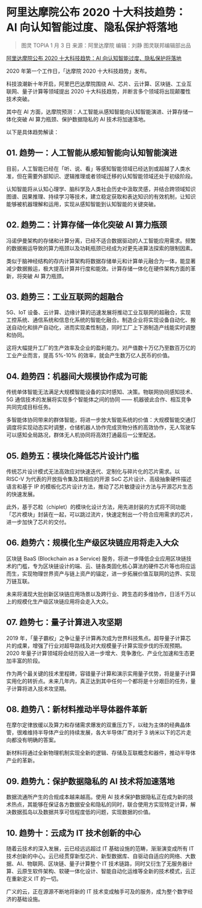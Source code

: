 # 阿里达摩院公布 2020 十大科技趋势：AI 向认知智能过度、隐私保护将落地
> 图灵 TOPIA 1 月 3 日
来源：阿里达摩院
编辑：刘静
图灵联邦编辑部出品

[阿里达摩院公布 2020 十大科技趋势：AI 向认知智能过度、隐私保护将落地](https://mp.weixin.qq.com/s/IUNmxCAsSQ-9ZoJFsQ0Lew)

2020 年第一个工作日，「达摩院 2020 十大科技趋势」发布。

科技浪潮新十年开启，阿里巴巴达摩院围绕 AI、芯片、云计算、区块链、工业互联网、量子计算等领域提出 2020 十大科技趋势，并断言多个领域将出现颠覆性技术突破。

其中在 AI 方面，达摩院预测：人工智能从感知智能向认知智能演进、计算存储一体化突破 AI 算力瓶颈、保护数据隐私的 AI 技术将加速落地。

以下是具体趋势解读：

## 01. 趋势一：人工智能从感知智能向认知智能演进

目前，人工智能已经在「听、说、看」等感知智能领域已经达到或超越了人类水准，但在需要外部知识、逻辑推理或者领域迁移的认知智能领域还处于初级阶段。

认知智能将从认知心理学、脑科学及人类社会历史中汲取灵感，并结合跨领域知识图谱、因果推理、持续学习等技术，建立稳定获取和表达知识的有效机制，让知识能够被机器理解和运用，实现从感知智能到认知智能的关键突破。

## 02. 趋势二：计算存储一体化突破 AI 算力瓶颈

冯诺伊曼架构的存储和计算分离，已经不适合数据驱动的人工智能应用需求。频繁的数据搬运导致的算力瓶颈以及功耗瓶颈已经成为对更先进算法探索的限制因素。

类似于脑神经结构的存内计算架构将数据存储单元和计算单元融合为一体，能显著减少数据搬运，极大提高计算并行度和能效。计算存储一体化在硬件架构方面的革新，将突破 AI 算力瓶颈。

## 03. 趋势三：工业互联网的超融合

5G、IoT 设备、云计算、边缘计算的迅速发展将推动工业互联网的超融合，实现工控系统、通信系统和信息化系统的智能化融合。制造企业将实现设备自动化、搬送自动化和排产自动化，进而实现柔性制造，同时工厂上下游制造产线能实时调整和协同。

这将大幅提升工厂的生产效率及企业的盈利能力。对产值数十万亿乃至数百万亿的工业产业而言，提高 5%-10% 的效率，就会产生数万亿人民币的价值。

## 04. 趋势四：机器间大规模协作成为可能

传统单体智能无法满足大规模智能设备的实时感知、决策。物联网协同感知技术、5G 通信技术的发展将实现多个智能体之间的协同 —— 机器彼此合作、相互竞争共同完成目标任务。

多智能体协同带来的群体智能，将进一步放大智能系统的价值：大规模智能交通灯调度将实现动态实时调整，仓储机器人协作完成货物分拣的高效协作，无人驾驶车可以感知全局路况，群体无人机协同将高效打通最后一公里配送。

## 05. 趋势五：模块化降低芯片设计门槛

传统芯片设计模式无法高效应对快速迭代、定制化与碎片化的芯片需求。以 RISC-V 为代表的开放指令集及其相应的开源 SoC 芯片设计、高级抽象硬件描述语言和基于 IP 的模板化芯片设计方法，推动了芯片敏捷设计方法与开源芯片生态的快速发展。

此外，基于芯粒（chiplet）的模块化设计方法，用先进封装的方式将不同功能「芯片模块」封装在一起，可以跳过流片，快速定制出一个符合应用需求的芯片，进一步加快了芯片的交付。

## 06. 趋势六：规模化生产级区块链应用将走入大众

区块链 BaaS (Blockchain as a Service) 服务，将进一步降低企业应用区块链技术的门槛，专为区块链设计的端、云、链各类固化核心算法的硬件芯片等也将应运而生，实现物理世界资产与链上资产的锚定，进一步拓展价值互联网的边界、实现万链互联。

未来将涌现大批创新区块链应用场景以及跨行业、跨生态的多维协作，日活千万以上的规模化生产级区块链应用将会走入大众。

## 07. 趋势七：量子计算进入攻坚期

2019 年，「量子霸权」之争让量子计算再次成为世界科技焦点。超导量子计算芯片的成果，增强了行业对超导路线及对大规模量子计算实现步伐的乐观预期。2020 年量子计算领域将会经历投入进一步增大、竞争激化、产业化加速和生态更加丰富的阶段。

作为两个最关键的技术里程碑，容错量子计算和演示实用量子优势，将是量子计算实用化的转折点。未来几年内，真正达到其中任何一个都将是十分艰巨的任务，量子计算将进入技术攻坚期。

## 08. 趋势八：新材料推动半导体器件革新

在摩尔定律放缓以及算力和存储需求爆发的双重压力下，以硅为主体的经典晶体管，很难维持半导体产业的持续发展，各大半导体厂商对于 3 纳米以下的芯片走向都没有明确的答案。

新材料将通过全新物理机制实现全新的逻辑、存储及互联概念和器件，推动半导体产业的革新。

## 09. 趋势九：保护数据隐私的 AI 技术将加速落地

数据流通所产生的合规成本越来越高。使用 AI 技术保护数据隐私正在成为新的技术热点，其能够在保证各方数据安全和隐私的同时，联合使用方实现特定计算，解决数据孤岛以及数据共享可信程度低的问题，实现数据的价值。

## 10. 趋势十：云成为 IT 技术创新的中心

随着云技术的深入发展，云已经远远超过 IT 基础设施的范畴，渐渐演变成所有 IT 技术创新的中心。云已经贯穿新型芯片、新型数据库、自驱动自适应的网络、大数据、AI、物联网、区块链、量子计算整个 IT 技术链路，同时又衍生了无服务器计算、云原生软件架构、软硬一体化设计、智能自动化运维等全新的技术模式，云正在重新定义 IT 的一切。

广义的云，正在源源不断地将新的 IT 技术变成触手可及的服务，成为整个数字经济的基础设施。
